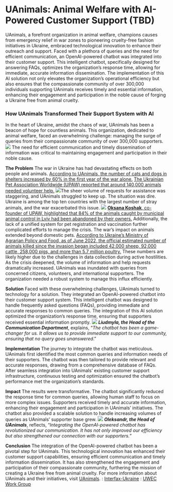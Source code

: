 # UAnimals: Animal Welfare with AI-Powered Customer Support (TBD)

UAnimals, a forefront organization in animal welfare, champions causes from emergency relief in war zones to pioneering cruelty-free fashion initiatives in Ukraine, embraced technological innovation to enhance their outreach and support. Faced with a plethora of queries and the need for efficient communication, an OpenAI-powered chatbot was integrated into their customer support. This intelligent chatbot, specifically designed for answering FAQs, optimizes the organization’s response time, allowing for immediate, accurate information dissemination. The implementation of this AI solution not only elevates the organization’s operational efficiency but also ensures that the compassionate community of over 300,000 individuals supporting UAnimals receives timely and essential information, enhancing their engagement and participation in the noble cause of forging a Ukraine free from animal cruelty.

### How UAnimals Transformed Their Support System with AI
In the heart of Ukraine, amidst the chaos of war, UAnimals has been a beacon of hope for countless animals. This organization, dedicated to animal welfare, faced an overwhelming challenge: managing the surge of queries from their compassionate community of over 300,000 supporters. 
![](https://devrain.blob.core.windows.net/cases/UAnimals_team.png)
The need for efficient communication and timely dissemination of information was critical to maintaining engagement and participation in their noble cause.

**The Problem**
The war in Ukraine has had devastating effects on both people and animals. [According to UAnimals, the number of cats and dogs in shelters increased by 60% in the first year of the war alone.](https://en.interfax.com.ua/news/press-conference/944817.html) [The Ukrainian Pet Association Worldwide (UPAW) reported that around 140,000 animals needed volunteer help.](https://en.interfax.com.ua/news/press-conference/944817.html) ![](https://devrain.blob.core.windows.net/cases/UAnimals_3.png)The sheer volume of requests for assistance was staggering, and UAnimals struggled to keep up.
The situation was dire. Ukraine is among the top ten countries with the largest number of stray animals, and the war exacerbated this issue. ![](https://devrain.blob.core.windows.net/cases/UAnimals_2.png)
[**Oksana Koshak**](https://en.interfax.com.ua/news/press-conference/944817.html)[, co-founder of UPAW, highlighted that 84% of the animals caught by municipal animal control in Lviv had been abandoned by their owners.](https://en.interfax.com.ua/news/press-conference/944817.html) Additionally, the lack of a unified system for pet registration and vaccination further complicated efforts to manage the crisis.
The war’s impact on animals extended beyond domestic pets. [According to Ukraine’s Ministry of Agrarian Policy and Food, as of June 2022, the official estimated number of animals killed since the invasion began included 42,000 sheep, 92,000 cattle, 258,000 pigs, and more than 5.7 million poultry.](https://uwecworkgroup.info/animal-victims-of-war/) [](https://interfax.com.ua/news/press-conference/1025592.html)These numbers are likely higher due to the challenges in data collection during active hostilities.
As the crisis deepened, the volume of information and help requests dramatically increased. UAnimals was inundated with queries from concerned citizens, volunteers, and international supporters. The organization needed a robust system to manage this influx efficiently.

**Solution**
Faced with these overwhelming challenges, UAnimals turned to technology for a solution. They integrated an OpenAI-powered chatbot into their customer support system. This intelligent chatbot was designed to handle frequently asked questions (FAQs), providing immediate and accurate responses to common queries. The integration of this AI solution optimized the organization’s response time, ensuring that supporters received essential information promptly.
![](https://devrain.blob.core.windows.net/cases/UAnimals_4.png)
**_Liudmyla, the Head of the Communication Department_**, explains, “_The chatbot has been a game-changer for us. It allows us to provide immediate support to our community, ensuring that no query goes unanswered_.”

**Implementation**
The journey to integrate the chatbot was meticulous. UAnimals first identified the most common queries and information needs of their supporters. The chatbot was then tailored to provide relevant and accurate responses, drawing from a comprehensive database of FAQs. After seamless integration into UAnimals’ existing customer support infrastructure, continuous testing and optimization ensured the chatbot’s performance met the organization’s standards.

**Impact**
The results were transformative. The chatbot significantly reduced the response time for common queries, allowing human staff to focus on more complex issues. Supporters received timely and accurate information, enhancing their engagement and participation in UAnimals’ initiatives. The chatbot also provided a scalable solution to handle increasing volumes of queries as UAnimals’ supporter base grew.
![](https://devrain.blob.core.windows.net/cases/UAnimals_5.png)
**_Oleksandr, the Head of UAnimals_**, reflects, “_Integrating the OpenAI-powered chatbot has revolutionized our communication. It has not only improved our efficiency but also strengthened our connection with our supporters._”

**Conclusion**
The integration of the OpenAI-powered chatbot has been a pivotal step for UAnimals. This technological innovation has enhanced their customer support capabilities, ensuring efficient communication and timely information dissemination. It has also strengthened the engagement and participation of their compassionate community, furthering the mission of creating a Ukraine free from animal cruelty.
For more information about UAnimals and their initiatives, visit [UAnimals](https://uanimals.org/en/).
: [Interfax-Ukraine](https://en.interfax.com.ua/news/press-conference/944817.html) : [UWEC Work Group](https://uwecworkgroup.info/animal-victims-of-war/)
